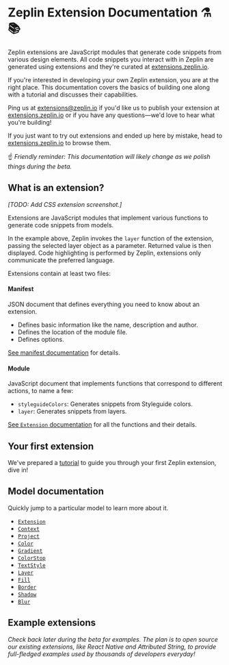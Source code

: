 # Zeplin Extension Documentation ⚗️📚

Zeplin extensions are JavaScript modules that generate code snippets from various design elements. All code snippets you interact with in Zeplin are generated using extensions and they're curated at [extensions.zeplin.io](https://extensions.zeplin.io).

If you're interested in developing your own Zeplin extension, you are at the right place. This documentation covers the basics of building one along with a tutorial and discusses their capabilities.

Ping us at [extensions@zeplin.io](mailto:extensions@zeplin.io) if you'd like us to publish your extension at [extensions.zeplin.io](https://extensions.zeplin.io) or if you have any questions—we'd love to hear what you're building!

If you just want to try out extensions and ended up here by mistake, head to [extensions.zeplin.io](https://extensions.zeplin.io) to browse them.

☝️ _Friendly reminder: This documentation will likely change as we polish things during the beta._

## What is an extension?

*[TODO: Add CSS extension screenshot.]*

Extensions are JavaScript modules that implement various functions to generate code snippets from models.

In the example above, Zeplin invokes the `layer` function of the extension, passing the selected layer object as a parameter. Returned value is then displayed. Code highlighting is performed by Zeplin, extensions only communicate the preferred language.

Extensions contain at least two files:

#### Manifest

JSON document that defines everything you need to know about an extension.

- Defines basic information like the name, description and author.
- Defines the location of the module file.
- Defines options.

[See manifest documentation](manifest.md) for details.

#### Module

JavaScript document that implements functions that correspond to different actions, to name a few:

- `styleguideColors`: Generates snippets from Styleguide colors.
- `layer`: Generates snippets from layers.

[See `Extension` documentation](model/extension.md) for all the functions and their details.

## Your first extension

We've prepared a [tutorial](tutorial.md) to guide you through your first Zeplin extension, dive in!

## Model documentation

Quickly jump to a particular model to learn more about it.

- [`Extension`](model/extension.md)
- [`Context`](model/context.md)
- [`Project`](model/project.md)
- [`Color`](model/color.md)
- [`Gradient`](model/gradient.md)
- [`ColorStop`](model/colorStop.md)
- [`TextStyle`](model/textStyle.md)
- [`Layer`](model/layer.md)
- [`Fill`](model/fill.md)
- [`Border`](model/border.md)
- [`Shadow`](model/shadow.md)
- [`Blur`](model/blur.md)

## Example extensions

_Check back later during the beta for examples. The plan is to open source our existing extensions, like React Native and Attributed String, to provide full-fledged examples used by thousands of developers everyday!_
